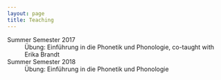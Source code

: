 ```yaml
---
layout: page
title: Teaching
---
```



<dl>
  <dt>Summer Semester 2017</dt>
  <dd>Übung: Einführung in die Phonetik und Phonologie, co-taught with Erika Brandt</dd>

  <dt>Summer Semester 2018</dt>
  <dd>Übung: Einführung in die Phonetik und Phonologie</dd>
</dl>
